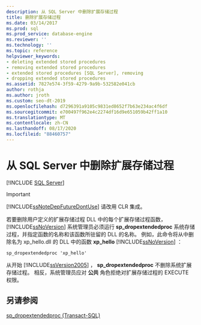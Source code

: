 ```yaml
---
description: 从 SQL Server 中删除扩展存储过程
title: 删除扩展存储过程
ms.date: 03/14/2017
ms.prod: sql
ms.prod_service: database-engine
ms.reviewer: ''
ms.technology: ''
ms.topic: reference
helpviewer_keywords:
- deleting extended stored procedures
- removing extended stored procedures
- extended stored procedures [SQL Server], removing
- dropping extended stored procedures
ms.assetid: 7827e574-3f59-4279-9a9b-532582e041cb
author: rothja
ms.author: jroth
ms.custom: seo-dt-2019
ms.openlocfilehash: d7296391a9105c9831ed8652f7b63e234ac4f6df
ms.sourcegitcommit: e700497f962e4c2274df16d9e651059b42ff1a10
ms.translationtype: MT
ms.contentlocale: zh-CN
ms.lasthandoff: 08/17/2020
ms.locfileid: "88460757"
---
```

# <a name="removing-an-extended-stored-procedure-from-sql-server"></a>从 SQL Server 中删除扩展存储过程
 [!INCLUDE [SQL Server](../../includes/applies-to-version/sqlserver.md)]
    
> [!IMPORTANT]  
>  [!INCLUDE[ssNoteDepFutureDontUse](../../includes/ssnotedepfuturedontuse-md.md)] 请改用 CLR 集成。  
  
 若要删除用户定义的扩展存储过程 DLL 中的每个扩展存储过程函数， [!INCLUDE[ssNoVersion](../../includes/ssnoversion-md.md)] 系统管理员必须运行 **sp_dropextendedproc** 系统存储过程，并指定函数的名称和该函数所驻留的 DLL 的名称。 例如，此命令将从中删除名为 xp_hello.dll 的 DLL 中的函数 **xp_hello** [!INCLUDE[ssNoVersion](../../includes/ssnoversion-md.md)] ：  
  
```  
sp_dropextendedproc 'xp_hello'  
```  
  
 从开始 [!INCLUDE[ssVersion2005](../../includes/ssversion2005-md.md)] ， **sp_dropextendedproc** 不删除系统扩展存储过程。 相反，系统管理员应对 **公共** 角色拒绝对扩展存储过程的 EXECUTE 权限。  
  
## <a name="see-also"></a>另请参阅  
 [sp_dropextendedproc (Transact-SQL)](../../relational-databases/system-stored-procedures/sp-dropextendedproc-transact-sql.md)  
  
  
